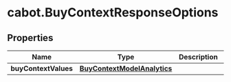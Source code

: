 # cabot.BuyContextResponseOptions

## Properties

Name | Type | Description | Notes
------------ | ------------- | ------------- | -------------
**buyContextValues** | [**BuyContextModelAnalytics**](BuyContextModelAnalytics.md) |  | [optional] 



